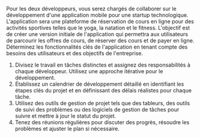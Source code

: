 Pour les deux développeurs, vous serez chargés de collaborer sur le développement d'une application mobile pour une startup technologique. L'application sera une plateforme de réservation de cours en ligne pour des activités sportives telles que le yoga, la natation et le fitness. L'objectif est de créer une version initiale de l'application qui permettra aux utilisateurs de parcourir les offres de cours, de réserver des cours et de payer en ligne. Déterminez les fonctionnalités clés de l'application en tenant compte des besoins des utilisateurs et des objectifs de l'entreprise.

1. Divisez le travail en tâches distinctes et assignez des responsabilités à chaque développeur. Utilisez une approche itérative pour le développement.
2. Établissez un calendrier de développement détaillé en identifiant les étapes clés du projet et en définissant des délais réalistes pour chaque tâche.
3. Utilisez des outils de gestion de projet tels que des tableurs, des outils de suivi des problèmes ou des logiciels de gestion de tâches pour suivre et mettre à jour le statut du projet.
4. Tenez des réunions régulières pour discuter des progrès, résoudre les problèmes et ajuster le plan si nécessaire.
